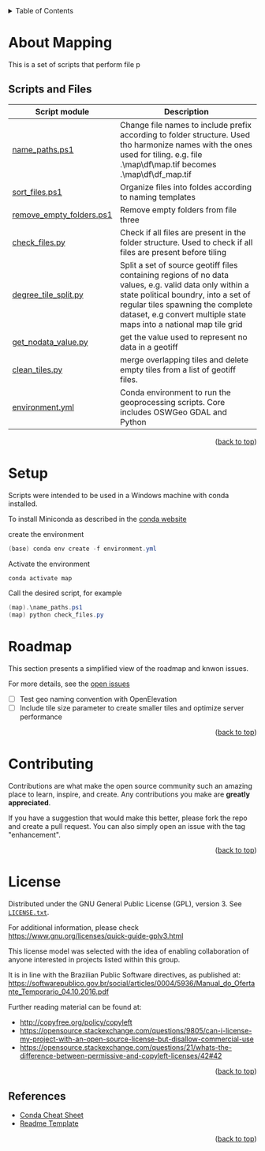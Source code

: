 <details>
    <summary>Table of Contents</summary>
    <ol>
        <li><a href="#about-Mapping">About Mapping</a></li>
        <li><a href="#Scripts_and_Files">Algorithm Overview</a></li>
        <li><a href="#setup">Setup</a></li>
        <li><a href="#roadmap">Roadmap</a></li>
        <li><a href="#contributing">Contributing</a></li>
        <li><a href="#license">License</a></li>
    </ol>
</details>

# About Mapping

This is a set of scripts that perform file p

## Scripts and Files

| Script module | Description |
| --- | --- |
| [name_paths.ps1](./src/name_path.ps1) | Change file names to include prefix according to folder structure. Used tho harmonize names with the ones used for tiling. e.g. file .\map\df\map.tif becomes .\map\df\df_map.tif |
| [sort_files.ps1](./src/sort_files.ps1) | Organize files into foldes according to naming templates |
| [remove_empty_folders.ps1](./src/remove_empty_folders.ps1) | Remove empty folders from file three |
| [check_files.py](./src/check_files.py) | Check if all files are present in the folder structure. Used to check if all files are present before tiling |
| [degree_tile_split.py](./src/degree_tile_split.py) | Split a set of source geotiff files containing regions of no data values, e.g. valid data only within a state political boundry, into a set of regular tiles spawning the complete dataset, e.g convert multiple state maps into a national map tile grid  |
| [get_nodata_value.py](./src/get_nodata_value.py) | get the value used to represent no data in a geotiff |
| [clean_tiles.py](./src/clean_tiles.py) | merge overlapping tiles and delete empty tiles from a list of geotiff files. |
| [environment.yml](./src/environment.yml) | Conda environment to run the geoprocessing scripts. Core includes OSWGeo GDAL and Python |


<p align="right">(<a href="#indexerd-md-top">back to top</a>)</p>

# Setup

Scripts were intended to be used in a Windows machine with conda installed.

To install Miniconda as described in the [conda website](https://docs.anaconda.com/free/miniconda/)

create the environment

```powershell
(base) conda env create -f environment.yml
```

Activate the environment

```powershell
conda activate map
```


Call the desired script, for example

```powershell
(map).\name_paths.ps1
(map) python check_files.py

```

# Roadmap

This section presents a simplified view of the roadmap and knwon issues.

For more details, see the [open issues](https://github.com/FSLobao/RF.Fusion/issues)

* [ ] Test geo naming convention with OpenElevation
* [ ] Include tile size parameter to create smaller tiles and optimize server performance
  
<p align="right">(<a href="#indexerd-md-top">back to top</a>)</p>

<!-- CONTRIBUTING -->
# Contributing

Contributions are what make the open source community such an amazing place to learn, inspire, and create. Any contributions you make are **greatly appreciated**.

If you have a suggestion that would make this better, please fork the repo and create a pull request. You can also simply open an issue with the tag "enhancement".

<p align="right">(<a href="#indexerd-md-top">back to top</a>)</p>

<!-- LICENSE -->
# License

Distributed under the GNU General Public License (GPL), version 3. See [`LICENSE.txt`](../../LICENSE).

For additional information, please check <https://www.gnu.org/licenses/quick-guide-gplv3.html>

This license model was selected with the idea of enabling collaboration of anyone interested in projects listed within this group.

It is in line with the Brazilian Public Software directives, as published at: <https://softwarepublico.gov.br/social/articles/0004/5936/Manual_do_Ofertante_Temporario_04.10.2016.pdf>

Further reading material can be found at:

* <http://copyfree.org/policy/copyleft>
* <https://opensource.stackexchange.com/questions/9805/can-i-license-my-project-with-an-open-source-license-but-disallow-commercial-use>
* <https://opensource.stackexchange.com/questions/21/whats-the-difference-between-permissive-and-copyleft-licenses/42#42>

<p align="right">(<a href="#indexerd-md-top">back to top</a>)</p>

<!-- ACKNOWLEDGMENTS -->
## References

* [Conda Cheat Sheet](https://docs.conda.io/projects/conda/en/4.6.0/_downloads/52a95608c49671267e40c689e0bc00ca/conda-cheatsheet.pdf)
* [Readme Template](https://github.com/othneildrew/Best-README-Template)

<p align="right">(<a href="#indexerd-md-top">back to top</a>)</p>
